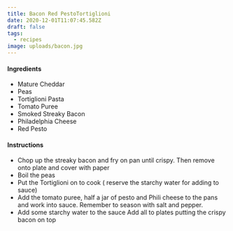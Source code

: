 ```yaml
---
title: Bacon Red PestoTortiglioni
date: 2020-12-01T11:07:45.582Z
draft: false
tags:
  - recipes
image: uploads/bacon.jpg
---
```



#### Ingredients

* Mature Cheddar
* Peas
* Tortiglioni Pasta
* Tomato Puree
* Smoked Streaky Bacon
* Philadelphia Cheese
* Red Pesto

#### Instructions

* Chop up the streaky bacon and fry on pan until crispy. Then remove onto plate and cover with paper
* Boil the peas
* Put the Tortiglioni on to cook ( reserve the starchy water for adding to sauce)
* Add the tomato puree, half a jar of pesto and Phili cheese to the pans and work into sauce. Remember to season with salt and pepper.
* Add some starchy water to the sauce
  Add all to plates putting the crispy bacon on top